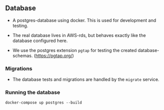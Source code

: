 ## Database

- A postgres-database using docker. This is used for development and testing.

- The real database lives in AWS-rds, but behaves exactly like the database configured here.

- We use the postgres extension `pgtap` for testing the created database-schemas. (https://pgtap.org/)

### Migrations

- The database tests and migrations are handled by the `migrate` service.

### Running the database
`docker-compose up postgres --build`